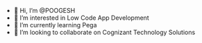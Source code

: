 - 👋 Hi, I’m @POOGESH
- 👀 I’m interested in Low Code App Development
- 🌱 I’m currently learning Pega
- 💞️ I’m looking to collaborate on Cognizant Technology Solutions
<!---
POOGESH/POOGESH is a ✨ special ✨ repository because its `README.md` (this file) appears on your GitHub profile.
You can click the Preview link to take a look at your changes.
--->


